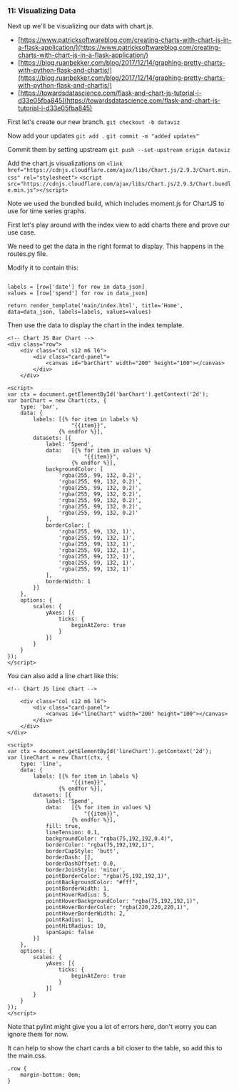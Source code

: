 ### 11: Visualizing Data

Next up we'll be visualizing our data with chart.js. 

- [https://www.patricksoftwareblog.com/creating-charts-with-chart-js-in-a-flask-application/](https://www.patricksoftwareblog.com/creating-charts-with-chart-js-in-a-flask-application/)
- [https://blog.ruanbekker.com/blog/2017/12/14/graphing-pretty-charts-with-python-flask-and-chartjs/](https://blog.ruanbekker.com/blog/2017/12/14/graphing-pretty-charts-with-python-flask-and-chartjs/)
- [https://towardsdatascience.com/flask-and-chart-js-tutorial-i-d33e05fba845](https://towardsdatascience.com/flask-and-chart-js-tutorial-i-d33e05fba845)

First let's create our new branch.
`git checkout -b dataviz`

Now add your updates
`git add .`
`git commit -m "added updates"`

Commit them by setting upstream
`git push --set-upstream origin dataviz`

Add the chart.js visualizations on 
`<link href="https://cdnjs.cloudflare.com/ajax/libs/Chart.js/2.9.3/Chart.min.css" rel="stylesheet">`
`<script src="https://cdnjs.cloudflare.com/ajax/libs/Chart.js/2.9.3/Chart.bundle.min.js"></script>`

Note we used the bundled build, which includes moment.js for ChartJS to use for time series graphs.

First let's play around with the index view to add charts there and prove our use case.

We need to get the data in the right format to display. This happens in the routes.py file.

Modify it to contain this:
```

labels = [row['date'] for row in data_json]
values = [row['spend'] for row in data_json]

return render_template('main/index.html', title='Home', data=data_json, labels=labels, values=values)
```

Then use the data to display the chart in the index template.

```
<!-- Chart JS Bar Chart -->
<div class="row">
    <div class="col s12 m6 l6">
        <div class="card-panel">
            <canvas id="barChart" width="200" height="100"></canvas>
        </div>
    </div>

<script>
var ctx = document.getElementById('barChart').getContext('2d');
var barChart = new Chart(ctx, {
    type: 'bar',
    data: {
        labels: [{% for item in labels %}
                    "{{item}}",
                {% endfor %}],
        datasets: [{
            label: 'Spend',
            data:   [{% for item in values %}
                        "{{item}}",
                    {% endfor %}],
            backgroundColor: [
                'rgba(255, 99, 132, 0.2)',
                'rgba(255, 99, 132, 0.2)',
                'rgba(255, 99, 132, 0.2)',
                'rgba(255, 99, 132, 0.2)',
                'rgba(255, 99, 132, 0.2)',
                'rgba(255, 99, 132, 0.2)',
                'rgba(255, 99, 132, 0.2)'
            ],
            borderColor: [
                'rgba(255, 99, 132, 1)',
                'rgba(255, 99, 132, 1)',
                'rgba(255, 99, 132, 1)',
                'rgba(255, 99, 132, 1)',
                'rgba(255, 99, 132, 1)',
                'rgba(255, 99, 132, 1)',
                'rgba(255, 99, 132, 1)'
            ],
            borderWidth: 1
        }]
    },
    options: {
        scales: {
            yAxes: [{
                ticks: {
                    beginAtZero: true
                }
            }]
        }
    }
});
</script>
```

You can also add a line chart like this:
```
<!-- Chart JS line chart -->
   
    <div class="col s12 m6 l6">
        <div class="card-panel">
            <canvas id="lineChart" width="200" height="100"></canvas>
        </div>
    </div>
</div>

<script>
var ctx = document.getElementById('lineChart').getContext('2d');
var lineChart = new Chart(ctx, {
    type: 'line',
    data: {
        labels: [{% for item in labels %}
                    "{{item}}",
                {% endfor %}],
        datasets: [{
            label: 'Spend',
            data:   [{% for item in values %}
                        "{{item}}",
                    {% endfor %}],
            fill: true,
            lineTension: 0.1,
            backgroundColor: "rgba(75,192,192,0.4)",
            borderColor: "rgba(75,192,192,1)",
            borderCapStyle: 'butt',
            borderDash: [],
            borderDashOffset: 0.0,
            borderJoinStyle: 'miter',
            pointBorderColor: "rgba(75,192,192,1)",
            pointBackgroundColor: "#fff",
            pointBorderWidth: 1,
            pointHoverRadius: 5,
            pointHoverBackgroundColor: "rgba(75,192,192,1)",
            pointHoverBorderColor: "rgba(220,220,220,1)",
            pointHoverBorderWidth: 2,
            pointRadius: 1,
            pointHitRadius: 10,
            spanGaps: false
        }]
    },
    options: {
        scales: {
            yAxes: [{
                ticks: {
                    beginAtZero: true
                }
            }]
        }
    }
});
</script>

```

Note that pylint might give you a lot of errors here, don't worry you can ignore them for now.

It can help to show the chart cards a bit closer to the table, so add this to the main.css.
```
.row {
    margin-bottom: 0em;
}
```
